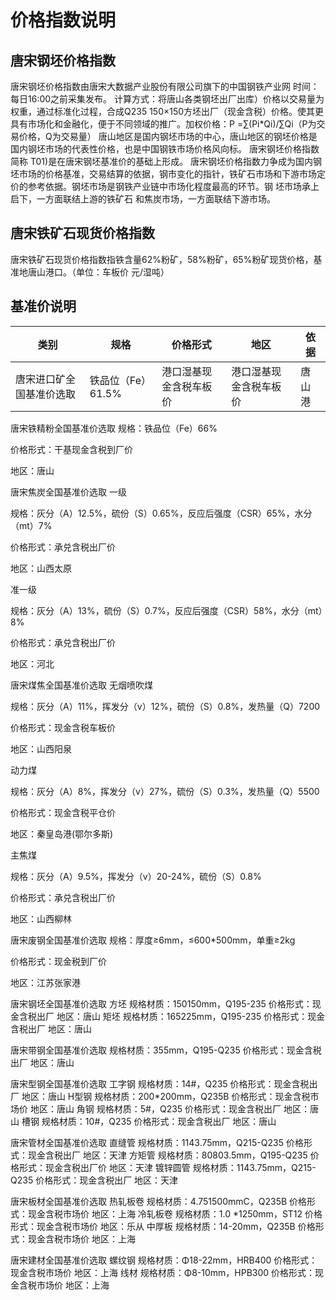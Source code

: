 # 价格指数说明
## 唐宋钢坯价格指数
唐宋钢坯价格指数由唐宋大数据产业股份有限公司旗下的中国钢铁产业网 时间：每日16:00之前采集发布。 计算方式：将唐山各类钢坯出厂出库）价格以交易量为权重，通过标准化过程，合成Q235 150×150方坯出厂（现金含税）价格。使其更具有市场化和金融化，便于不同领域的推广。加权价格：P =∑(Pi*Qi)/∑Qi（P为交易价格，Q为交易量）
唐山地区是国内钢坯市场的中心，唐山地区的钢坯价格是国内钢坯市场的代表性价格，也是中国钢铁市场价格风向标。 唐宋钢坯价格指数简称 T01)是在唐宋钢坯基准价的基础上形成。 唐宋钢坯价格指数力争成为国内钢坯市场的价格基准，交易结算的依据，钢市变化的指针，铁矿石市场和下游市场定价的参考依据。钢坯市场是钢铁产业链中市场化程度最高的环节。钢 坯市场承上启下，一方面联结上游的铁矿石 和焦炭市场，一方面联结下游市场。

## 唐宋铁矿石现货价格指数
唐宋铁矿石现货价格指数指铁含量62%粉矿，58%粉矿，65%粉矿现货价格，基准地唐山港口。（单位：车板价 元/湿吨）

## 基准价说明 
|类别| 规格              | 价格形式               | 地区                   | 依据   |
| ---|-------------- | ---------------------- | ---------------------- | ------ |
| 唐宋进口矿全国基准价选取|铁品位（Fe）61.5% | 港口湿基现金含税车板价 | 港口湿基现金含税车板价 | 唐山港 | 市场流通性最好的澳洲中品铁矿石


唐宋铁精粉全国基准价选取
规格：铁品位（Fe）66%

价格形式：干基现金含税到厂价

地区：唐山

唐宋焦炭全国基准价选取
一级

规格：灰分（A）12.5%，硫份（S）0.65%，反应后强度（CSR）65%，水分（mt）7%

价格形式：承兑含税出厂价

地区：山西太原

准一级

规格：灰分（A）13%，硫份（S）0.7%，反应后强度（CSR）58%，水分（mt）8%

价格形式：承兑含税出厂价

地区：河北

唐宋煤焦全国基准价选取
无烟喷吹煤

规格：灰分（A）11%，挥发分（v）12%，硫份（S）0.8%，发热量（Q）7200

价格形式：现金含税车板价

地区：山西阳泉

动力煤

规格：灰分（A）8%，挥发分（v）27%，硫份（S）0.3%，发热量（Q）5500

价格形式：现金含税平仓价

地区：秦皇岛港(鄂尔多斯)

主焦煤

规格：灰分（A）9.5%，挥发分（v）20-24%，硫份（S）0.8%

价格形式：承兑含税出厂价

地区：山西柳林

唐宋废钢全国基准价选取
规格：厚度≥6mm，≤600*500mm，单重≥2kg

价格形式：现金税到厂价

地区：江苏张家港

唐宋钢坯全国基准价选取
方坯 规格材质：150150mm，Q195-235 价格形式：现金含税出厂 地区：唐山 矩坯 规格材质：165225mm，Q195-235 价格形式：现金含税出厂 地区：唐山

唐宋带钢全国基准价选取
规格材质：355mm，Q195-Q235 价格形式：现金含税出厂 地区：唐山

唐宋型钢全国基准价选取
工字钢 规格材质：14#，Q235 价格形式：现金含税出厂 地区：唐山 H型钢 规格材质：200*200mm，Q235B 价格形式：现金含税市场价 地区：唐山 角钢 规格材质：5#，Q235 价格形式：现金含税出厂 地区：唐山 槽钢 规格材质：10#，Q235 价格形式：现金含税出厂 地区：唐山

唐宋管材全国基准价选取
直缝管 规格材质：1143.75mm，Q215-Q235 价格形式：现金含税出厂 地区：天津 方矩管 规格材质：80803.5mm，Q195-Q235 价格形式：现金含税出厂价 地区：天津 镀锌圆管 规格材质：1143.75mm，Q215-Q235 价格形式：现金含税出厂 地区：天津

唐宋板材全国基准价选取
热轧板卷 规格材质：4.751500mmC，Q235B 价格形式：现金含税市场价 地区：上海 冷轧板卷 规格材质：1.0 *1250mm，ST12 价格形式：现金含税市场价 地区：乐从 中厚板 规格材质：14-20mm，Q235B 价格形式：现金含税市场价 地区：上海

唐宋建材全国基准价选取
螺纹钢 规格材质：Φ18-22mm，HRB400 价格形式：现金含税市场价 地区：上海 线材 规格材质：Φ8-10mm，HPB300 价格形式：现金含税市场价 地区：上海